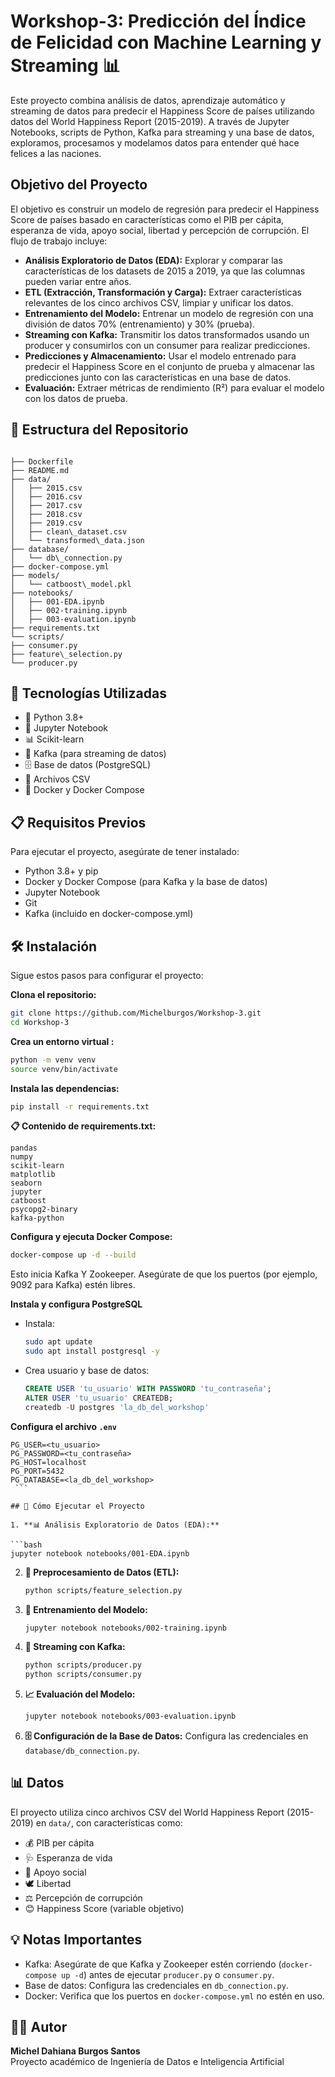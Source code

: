# Workshop-3: Predicción del Índice de Felicidad con Machine Learning y Streaming 📊  
Este proyecto combina análisis de datos, aprendizaje automático y streaming de datos para predecir el Happiness Score de países utilizando datos del World Happiness Report (2015-2019). A través de Jupyter Notebooks, scripts de Python, Kafka para streaming y una base de datos, exploramos, procesamos y modelamos datos para entender qué hace felices a las naciones. 

## Objetivo del Proyecto
El objetivo es construir un modelo de regresión para predecir el Happiness Score de países basado en características como el PIB per cápita, esperanza de vida, apoyo social, libertad y percepción de corrupción. El flujo de trabajo incluye:

- **Análisis Exploratorio de Datos (EDA):** Explorar y comparar las características de los datasets de 2015 a 2019, ya que las columnas pueden variar entre años.
- **ETL (Extracción, Transformación y Carga):** Extraer características relevantes de los cinco archivos CSV, limpiar y unificar los datos.
- **Entrenamiento del Modelo:** Entrenar un modelo de regresión con una división de datos 70% (entrenamiento) y 30% (prueba).
- **Streaming con Kafka:** Transmitir los datos transformados usando un producer y consumirlos con un consumer para realizar predicciones.
- **Predicciones y Almacenamiento:** Usar el modelo entrenado para predecir el Happiness Score en el conjunto de prueba y almacenar las predicciones junto con las características en una base de datos.
- **Evaluación:** Extraer métricas de rendimiento (R²) para evaluar el modelo con los datos de prueba.

## 📂 Estructura del Repositorio
```

├── Dockerfile                
├── README.md                
├── data/                  
│   ├── 2015.csv
│   ├── 2016.csv
│   ├── 2017.csv
│   ├── 2018.csv
│   ├── 2019.csv
│   ├── clean\_dataset.csv
│   └── transformed\_data.json
├── database/
│   └── db\_connection.py
├── docker-compose.yml
├── models/
│   └── catboost\_model.pkl
├── notebooks/
│   ├── 001-EDA.ipynb
│   ├── 002-training.ipynb
│   ├── 003-evaluation.ipynb
├── requirements.txt
└── scripts/
├── consumer.py
├── feature\_selection.py
└── producer.py

````

## 🚀 Tecnologías Utilizadas

- 🐍 Python 3.8+
- 📓 Jupyter Notebook
- 📊 Scikit-learn
- 📡 Kafka (para streaming de datos)
- 🗄️ Base de datos (PostgreSQL)
- 📄 Archivos CSV
- 🐳 Docker y Docker Compose

## 📋 Requisitos Previos

Para ejecutar el proyecto, asegúrate de tener instalado:

- Python 3.8+ y pip
- Docker y Docker Compose (para Kafka y la base de datos)
- Jupyter Notebook
- Git
- Kafka (incluido en docker-compose.yml)

## 🛠️ Instalación

Sigue estos pasos para configurar el proyecto:

**Clona el repositorio:**
```bash
git clone https://github.com/Michelburgos/Workshop-3.git
cd Workshop-3
````

**Crea un entorno virtual :**

```bash
python -m venv venv
source venv/bin/activate 
```

**Instala las dependencias:**

```bash
pip install -r requirements.txt
```

**📋 Contenido de requirements.txt:**

```
pandas
numpy
scikit-learn
matplotlib
seaborn
jupyter
catboost
psycopg2-binary
kafka-python
```

**Configura y ejecuta Docker Compose:**

```bash
docker-compose up -d --build
```

Esto inicia Kafka Y Zookeeper. Asegúrate de que los puertos (por ejemplo, 9092 para Kafka) estén libres.

**Instala y configura PostgreSQL**
   - Instala:  
     ```bash
     sudo apt update
     sudo apt install postgresql -y
     ```
   - Crea usuario y base de datos:
     ```sql
     CREATE USER 'tu_usuario' WITH PASSWORD 'tu_contraseña';
     ALTER USER 'tu_usuario' CREATEDB;
     createdb -U postgres 'la_db_del_workshop'
     ```

**Configura el archivo `.env`**
   ```
   PG_USER=<tu_usuario>
   PG_PASSWORD=<tu_contraseña>
   PG_HOST=localhost
   PG_PORT=5432
   PG_DATABASE=<la_db_del_workshop>
    ```

## 🎯 Cómo Ejecutar el Proyecto

1. **📊 Análisis Exploratorio de Datos (EDA):**

   ```bash
   jupyter notebook notebooks/001-EDA.ipynb
   ```

2. **🧹 Preprocesamiento de Datos (ETL):**

   ```bash
   python scripts/feature_selection.py
   ```

3. **🤖 Entrenamiento del Modelo:**

   ```bash
   jupyter notebook notebooks/002-training.ipynb
   ```

4. **📡 Streaming con Kafka:**

   ```bash
   python scripts/producer.py
   python scripts/consumer.py
   ```

5. **📈 Evaluación del Modelo:**

   ```bash
   jupyter notebook notebooks/003-evaluation.ipynb
   ```

6. **🗄️ Configuración de la Base de Datos:**
   Configura las credenciales en `database/db_connection.py`.

## 📊 Datos

El proyecto utiliza cinco archivos CSV del World Happiness Report (2015-2019) en `data/`, con características como:

* 💰 PIB per cápita
* 🩺 Esperanza de vida
* 🤝 Apoyo social
* 🕊️ Libertad
* ⚖️ Percepción de corrupción
* 😊 Happiness Score (variable objetivo)

## 💡 Notas Importantes

* Kafka: Asegúrate de que Kafka y Zookeeper estén corriendo (`docker-compose up -d`) antes de ejecutar `producer.py` o `consumer.py`.
* Base de datos: Configura las credenciales en `db_connection.py`. 
* Docker: Verifica que los puertos en `docker-compose.yml` no estén en uso.
## 🧑‍💻 Autor

**Michel Dahiana Burgos Santos**  
Proyecto académico de Ingeniería de Datos e Inteligencia Artificial
